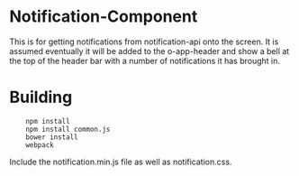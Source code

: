 # Notification-Component

This is for getting notifications from notification-api onto the screen.  It is assumed eventually it will be added to the o-app-header and show a bell at the top of the header bar with a number of notifications it has brought in.

# Building
```
	npm install
	npm install common.js
	bower install
	webpack
```

Include the notification.min.js file as well as notification.css.  
